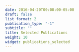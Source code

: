 ```yaml
---
date: 2016-04-20T00:00:00-05:00
draft: false
list_format: 2
publication_type: "-1"
subtitle: ""
title: Selected Publications
weight: 10
widget: publications_selected
---
```


